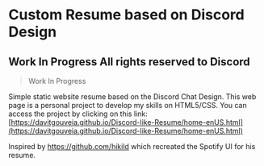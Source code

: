 # Custom Resume based on Discord Design
Work In Progress
**All rights reserved to Discord**
---
>Work In Progress  

Simple static website resume based on the Discord Chat Design.
This web page is a personal project to develop my skills on HTML5/CSS.
You can access the project by clicking on this link: [https://davitgouveia.github.io/Discord-like-Resume/home-enUS.html](https://davitgouveia.github.io/Discord-like-Resume/home-enUS.html)

Inspired by https://github.com/hikild which recreated the Spotify UI for his resume.
